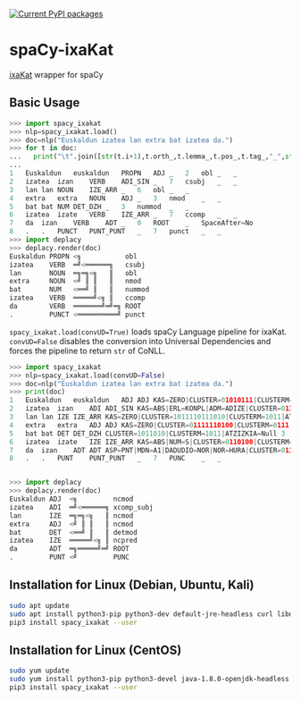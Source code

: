 [![Current PyPI packages](https://badge.fury.io/py/spacy-ixakat.svg)](https://pypi.org/project/spacy-ixakat/)

# spaCy-ixaKat

[ixaKat](http://ixa2.si.ehu.es/ixakat/ixa-pipe-dep-eu.php) wrapper for spaCy

## Basic Usage

```py
>>> import spacy_ixakat
>>> nlp=spacy_ixakat.load()
>>> doc=nlp("Euskaldun izatea lan extra bat izatea da.")
>>> for t in doc:
...   print("\t".join([str(t.i+1),t.orth_,t.lemma_,t.pos_,t.tag_,"_",str(0 if t.head==t else t.head.i+1),t.dep_,"_","_" if t.whitespace_ else "SpaceAfter=No"]))
...
1	Euskaldun	euskaldun	PROPN	ADJ	_	2	obl	_	_
2	izatea	izan	VERB	ADI_SIN	_	7	csubj	_	_
3	lan	lan	NOUN	IZE_ARR	_	6	obl	_	_
4	extra	extra	NOUN	ADJ	_	3	nmod	_	_
5	bat	bat	NUM	DET_DZH	_	3	nummod	_	_
6	izatea	izate	VERB	IZE_ARR	_	7	ccomp	_	_
7	da	izan	VERB	ADT	_	0	ROOT	_	SpaceAfter=No
8	.	.	PUNCT	PUNT_PUNT	_	7	punct	_	_
>>> import deplacy
>>> deplacy.render(doc)
Euskaldun PROPN <╗           obl
izatea    VERB  ═╝<══════╗   csubj
lan       NOUN  ═╗═╗<╗   ║   obl
extra     NOUN  <╝ ║ ║   ║   nmod
bat       NUM   <══╝ ║   ║   nummod
izatea    VERB  ═════╝<╗ ║   ccomp
da        VERB  ═══════╝═╝═╗ ROOT
.         PUNCT <══════════╝ punct
```

`spacy_ixakat.load(convUD=True)` loads spaCy Language pipeline for ixaKat. `convUD=False` disables the conversion into Universal Dependencies and forces the pipeline to return `str` of CoNLL.

```py
>>> import spacy_ixakat
>>> nlp=spacy_ixakat.load(convUD=False)
>>> doc=nlp("Euskaldun izatea lan extra bat izatea da.")
>>> print(doc)
1	Euskaldun	euskaldun	ADJ	ADJ	KAS=ZERO|CLUSTER=01010111|CLUSTERM=0101|ATZIZKIA=Null	2	ncmod	_	_
2	izatea	izan	ADI	ADI_SIN	KAS=ABS|ERL=KONPL|ADM=ADIZE|CLUSTER=0110100|CLUSTERM=0110|ATZIZKIA=Null	7	xcomp_subj	_	_
3	lan	lan	IZE	IZE_ARR	KAS=ZERO|CLUSTER=1011110111010|CLUSTERM=1011|ATZIZKIA=Null	6	ncmod	_	_
4	extra	extra	ADJ	ADJ	KAS=ZERO|CLUSTER=01111110100|CLUSTERM=0111|ATZIZKIA=Null	3	ncmod	_	_
5	bat	bat	DET	DET_DZH	CLUSTER=1011010|CLUSTERM=1011|ATZIZKIA=Null	3	detmod	_	_
6	izatea	izate	IZE	IZE_ARR	KAS=ABS|NUM=S|CLUSTER=0110100|CLUSTERM=0110|ATZIZKIA=a	7	ncpred	_	_
7	da	izan	ADT	ADT	ASP=PNT|MDN=A1|DADUDIO=NOR|NOR=HURA|CLUSTER=0110100|CLUSTERM=0110|ATZIZKIA=Null	0	ROOT	_	SpaceAfter=No
8	.	.	PUNT	PUNT_PUNT	_	7	PUNC	_	_


>>> import deplacy
>>> deplacy.render(doc)
Euskaldun ADJ  <╗         ncmod
izatea    ADI  ═╝<══════╗ xcomp_subj
lan       IZE  ═╗═╗<╗   ║ ncmod
extra     ADJ  <╝ ║ ║   ║ ncmod
bat       DET  <══╝ ║   ║ detmod
izatea    IZE  ═════╝<╗ ║ ncpred
da        ADT  ═╗═════╝═╝ ROOT
.         PUNT <╝         PUNC
```

## Installation for Linux (Debian, Ubuntu, Kali)

```sh
sudo apt update
sudo apt install python3-pip python3-dev default-jre-headless curl libncursesw5
pip3 install spacy_ixakat --user
```

## Installation for Linux (CentOS)

```sh
sudo yum update
sudo yum install python3-pip python3-devel java-1.8.0-openjdk-headless curl ncurses
pip3 install spacy_ixakat --user
```

